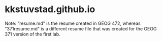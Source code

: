 # kkstuvstad.github.io

Note: "resume.md" is the resume created in GEOG 472, whereas "371resume.md" is a different resume file that was created for the GEOG 371 version of the first lab.
